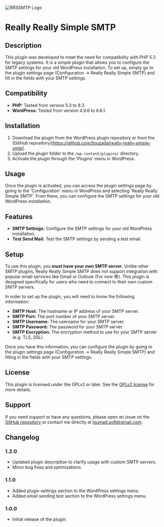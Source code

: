 ![RRSSMTP Logo](assets/img/rrssmtp-logo.webp)
# Really Really Simple SMTP

## Description

This plugin was developed to meet the need for compatibility with PHP 5.3 for legacy systems. It is a simple plugin that allows you to configure the SMTP settings for your old WordPress installation. To set up, simply go to the plugin settings page (Configuration -> Really Really Simple SMTP) and fill in the fields with your SMTP settings.

## Compatibility

- **PHP:** Tested from version 5.3 to 8.3.
- **WordPress:** Tested from version 4.9.6 to 6.6.1.

## Installation

1. Download the plugin from the WordPress plugin repository or from the (GitHub repository)[https://github.com/llouzada/really-really-simple-smtp].
2. Upload the plugin folder to the `/wp-content/plugins/` directory.
3. Activate the plugin through the 'Plugins' menu in WordPress.

## Usage

Once the plugin is activated, you can access the plugin settings page by going to the 'Configuration' menu in WordPress and selecting 'Really Really Simple SMTP'. From there, you can configure the SMTP settings for your old WordPress installation.

## Features

- **SMTP Settings:** Configure the SMTP settings for your old WordPress installation.
- **Test Send Mail:** Test the SMTP settings by sending a test email.

## Setup

To use this plugin, you **must have your own SMTP server**. Unlike other SMTP plugins, Really Really Simple SMTP does not support integration with popular email services like Gmail or Outlook (For now 😎). This plugin is designed specifically for users who need to connect to their own custom SMTP servers.

In order to set up the plugin, you will need to know the following information:

- **SMTP Host:** The hostname or IP address of your SMTP server.
- **SMTP Port:** The port number of your SMTP server.
- **SMTP Username:** The username for your SMTP server.
- **SMTP Password:** The password for your SMTP server.
- **SMTP Encryption:** The encryption method to use for your SMTP server (e.g. TLS, SSL).

Once you have this information, you can configure the plugin by going to the plugin settings page (Configuration -> Really Really Simple SMTP) and filling in the fields with your SMTP settings.

## License

This plugin is licensed under the GPLv2 or later. See the [GPLv2 license](http://www.gnu.org/licenses/gpl-2.0.html) for more details.

## Support

If you need support or have any questions, please open an issue on the [GitHub repository](https://github.com/llouzada/really-really-simple-smtp/issues) or contact me directly at [loumad.soft@gmail.com](mailto:loumad.soft@gmail.com).

## Changelog

### 1.2.0
- Updated plugin description to clarify usage with custom SMTP servers.
- Minor bug fixes and optimizations.

### 1.1.0
- Added plugin settings section to the WordPress settings menu.
- Added email sending test section to the WordPress settings menu.

### 1.0.0
- Initial release of the plugin.

